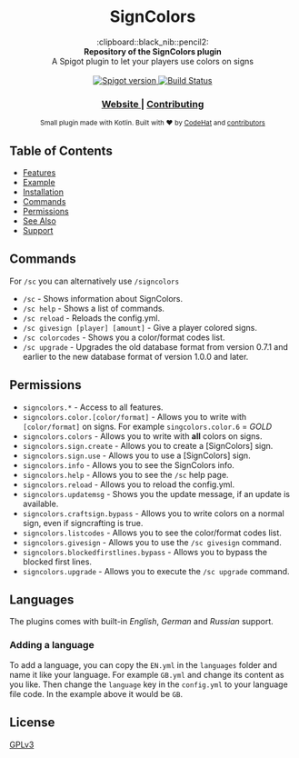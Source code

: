 <h1 align="center">SignColors</h1>

<div align="center">
  :clipboard::black_nib::pencil2:
</div>
<div align="center">
  <strong>Repository of the SignColors plugin</strong>
</div>
<div align="center">
  A Spigot plugin to let your players use colors on signs
</div>

<br />

<div align="center">
  <!-- Spigot version -->
  <a href="https://www.spigotmc.org/resources/signcolors.6135">
    <img src="https://img.shields.io/badge/spigot-v1.2.0-orange.svg?style=flat-square"
      alt="Spigot version" />
  </a>
  <!-- Build Status -->
  <a href="https://travis-ci.org/choojs/choo">
    <img src="https://img.shields.io/travis/kodehat/SignColors/master.svg?style=flat-square"
      alt="Build Status" />
  </a>
</div>

<div align="center">
  <h3>
    <a href="https://signcolors.codehat.de">
      Website
    </a>
    <span> | </span>
    <a href="https://github.com/kodehat/SignColors/blob/master/.github/CONTRIBUTING.md">
      Contributing
    </a>
  </h3>
</div>

<div align="center">
  <sub>Small plugin made with Kotlin. Built with ❤︎ by
  <a href="https://twitter.com/codehat">CodeHat</a> and
  <a href="https://github.com/kodehat/SignColors/graphs/contributors">
    contributors
  </a>
</div>


## Table of Contents
- [Features](#features)
- [Example](#example)
- [Installation](#installation)
- [Commands](#commands)
- [Permissions](#permissions)
- [See Also](#see-also)
- [Support](#support)

## Commands

For `/sc` you can alternatively use `/signcolors`

- `/sc` - Shows information about SignColors.
- `/sc help` - Shows a list of commands.
- `/sc reload` - Reloads the config.yml.
- `/sc givesign [player] [amount]` - Give a player colored signs.
- `/sc colorcodes` - Shows you a color/format codes list.
- `/sc upgrade` - Upgrades the old database format from version 0.7.1 and earlier to the new database format of version 1.0.0 and later.

## Permissions

- `signcolors.*` - Access to all features.
- `signcolors.color.[color/format]` - Allows you to write with `[color/format]` on signs. For example `singcolors.color.6` = *GOLD*
- `signcolors.colors` - Allows you to write with **all** colors on signs.
- `signcolors.sign.create` - Allows you to create a [SignColors] sign.
- `signcolors.sign.use` - Allows you to use a [SignColors] sign.
- `signcolors.info` - Allows you to see the SignColors info.
- `signcolors.help` - Allows you to see the `/sc` help page.
- `signcolors.reload` - Allows you to reload the config.yml.
- `signcolors.updatemsg` - Shows you the update message, if an update is available.
- `signcolors.craftsign.bypass` - Allows you to write colors on a normal sign, even if signcrafting is true.
- `signcolors.listcodes` - Allows you to see the color/format codes list.
- `signcolors.givesign` - Allows you to use the `/sc givesign` command.
- `signcolors.blockedfirstlines.bypass` - Allows you to bypass the blocked first lines.
- `signcolors.upgrade` - Allows you to execute the `/sc upgrade` command.

## Languages

The plugins comes with built-in *English*, *German* and *Russian* support.

### Adding a language

To add a language, you can copy the `EN.yml` in the `languages` folder and name it like
your language. For example `GB.yml` and change its content as you like. Then change the `language` key
in the `config.yml` to your language file code. In the example above it would be `GB`.

## License

[GPLv3](https://tldrlegal.com/license/gnu-general-public-license-v3-(gpl-3))

